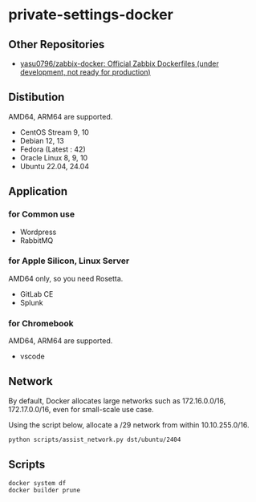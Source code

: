 # private-settings-docker

## Other Repositories

- [yasu0796/zabbix-docker: Official Zabbix Dockerfiles (under development, not ready for production)](https://github.com/yasu0796/zabbix-docker)

## Distibution

AMD64, ARM64 are supported.

- CentOS Stream 9, 10
- Debian 12, 13
- Fedora (Latest : 42)
- Oracle Linux 8, 9, 10
- Ubuntu 22.04, 24.04

## Application

### for Common use

- Wordpress
- RabbitMQ

### for Apple Silicon, Linux Server

AMD64 only, so you need Rosetta.

- GitLab CE
- Splunk

### for Chromebook

AMD64, ARM64 are supported.

- vscode

## Network

By default, Docker allocates large networks such as 172.16.0.0/16, 172.17.0.0/16, even for small-scale use case.

Using the script below, allocate a /29 network from within 10.10.255.0/16.

```bash
python scripts/assist_network.py dst/ubuntu/2404
```

## Scripts

```bash
docker system df
docker builder prune
```
